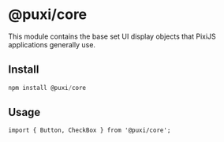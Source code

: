 # @puxi/core

This module contains the base set UI display objects that PixiJS applications generally use.

## Install

```js
npm install @puxi/core
```

## Usage

```
import { Button, CheckBox } from '@puxi/core';
```
